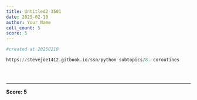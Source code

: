 ```yaml
---
title: Untitled2-3501
date: 2025-02-10
author: Your Name
cell_count: 5
score: 5
---
```


```python
#created at 20250210
```


```python
https://stevejoe1412.gitbook.io/ssn/python-subtopics/8.-coroutines
```


```python

```


```python

```


```python

```


---
**Score: 5**